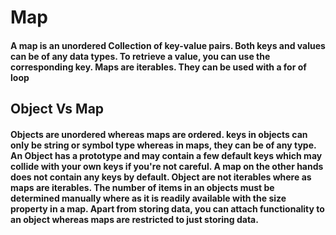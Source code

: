 # Map

#### A map is an unordered Collection of key-value pairs. Both keys and values can be of any data types. To retrieve a value, you can use the corresponding key. Maps are iterables. They can be used with a for of loop

## Object Vs Map

#### Objects are unordered whereas maps are ordered. keys in objects can only be string or symbol type whereas in maps, they can be of any type. An Object has a prototype and may contain a few default keys which may collide with your own keys if you're not careful. A map on the other hands does not contain any keys by default. Object are not iterables where as maps are iterables. The number of items in an objects must be determined manually where as it is readily available with the size property in a map. Apart from storing data, you can attach functionality to an object whereas maps are restricted to just storing data.